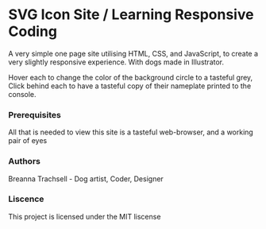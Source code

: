 # SVG Icon Site / Learning Responsive Coding
A very simple one page site utilising HTML, CSS, and JavaScript, to create a very slightly responsive experience.
With dogs made in Illustrator.

Hover each to change the color of the background circle to a tasteful grey,
Click behind each to have a tasteful copy of their nameplate printed to the console.

### Prerequisites
All that is needed to view this site is a tasteful web-browser, and a working pair of eyes

### Authors
Breanna Trachsell - Dog artist, Coder, Designer

### Liscence
This project is licensed under the MIT liscense
